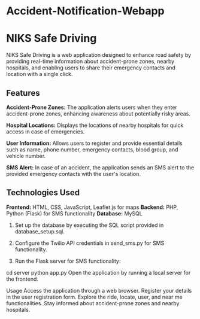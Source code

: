 # Accident-Notification-Webapp
# NIKS Safe Driving

NIKS Safe Driving is a web application designed to enhance road safety by providing real-time information about accident-prone zones, nearby hospitals, and enabling users to share their emergency contacts and location with a single click.

## Features

**Accident-Prone Zones:** The application alerts users when they enter accident-prone zones, enhancing awareness about potentially risky areas.

**Hospital Locations:** Displays the locations of nearby hospitals for quick access in case of emergencies.

**User Information:** Allows users to register and provide essential details such as name, phone number, emergency contacts, blood group, and vehicle number.

**SMS Alert:** In case of an accident, the application sends an SMS alert to the provided emergency contacts with the user's location.

## Technologies Used

**Frontend:** HTML, CSS, JavaScript, Leaflet.js for maps
**Backend:** PHP, Python (Flask) for SMS functionality
**Database:** MySQL

1. Set up the database by executing the SQL script provided in database_setup.sql.

2. Configure the Twilio API credentials in send_sms.py for SMS functionality.

3. Run the Flask server for SMS functionality:
   
cd server
python app.py
Open the application by running a local server for the frontend.

Usage
Access the application through a web browser.
Register your details in the user registration form.
Explore the ride, locate, user, and near me functionalities.
Stay informed about accident-prone zones and nearby hospitals.
